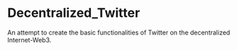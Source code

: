 # Decentralized_Twitter
An attempt to create the basic functionalities of Twitter on the decentralized Internet-Web3.
